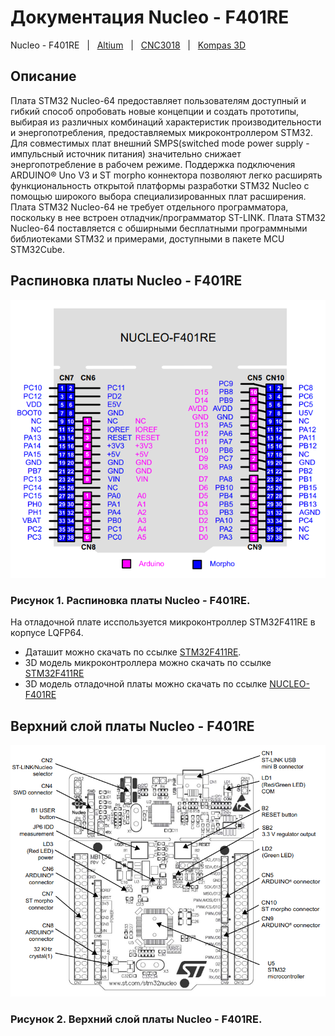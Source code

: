 # Документация Nucleo - F401RE

Nucleo - F401RE &nbsp; | &nbsp; [Altium](/Altium/README.md) &nbsp; | &nbsp; [CNC3018](/CNC3018/README.md) &nbsp; | &nbsp; [Kompas 3D](/Kompas%203D)

## Описание

Плата STM32 Nucleo-64 предоставляет пользователям доступный и гибкий способ опробовать новые концепции и создать прототипы, выбирая из различных комбинаций характеристик производительности и энергопотребления, предоставляемых микроконтроллером STM32. Для совместимых плат внешний SMPS(switched mode power supply - импульсный источник питания) значительно снижает энергопотребление в рабочем режиме. Поддержка подключения ARDUINO® Uno V3 и ST morpho коннектора позволяют легко расширять функциональность открытой платформы разработки STM32 Nucleo с помощью широкого выбора специализированных плат расширения.
Плата STM32 Nucleo-64 не требует отдельного программатора, поскольку в нее встроен отладчик/программатор ST-LINK.
Плата STM32 Nucleo-64 поставляется с обширными бесплатными программными библиотеками STM32 и примерами, доступными в пакете MCU STM32Cube.

## Распиновка платы Nucleo - F401RE

![распиновка Niucleo - F401RE](/Nucleo%20-%20F401RE/images/Nucleo-F401RE.png)
### Рисунок 1. Распиновка платы Nucleo - F401RE.

На отладочной плате исспользуется микроконтроллер STM32F411RE в корпусе LQFP64. 

- Даташит можно скачать по ссылке [STM32F411RE](https://disk.yandex.ru/i/nRayTwOI-_lAYg).
- 3D модель микроконтроллера можно скачать по ссылке [STM32F411RE](https://disk.yandex.ru/d/NHtREuH60U-T5g)
- 3D модель отладочной платы можно скачать по ссылке [NUCLEO-F401RE](https://disk.yandex.ru/d/kKMflmHcke6UPQ)

## Верхний слой платы Nucleo - F401RE

![top layout Niucleo - F401RE](/Nucleo%20-%20F401RE/images/Top-layout.png)
### Рисунок 2. Верхний слой платы Nucleo - F401RE.

